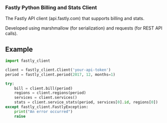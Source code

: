 ### Fastly Python Billing and Stats Client

The Fastly API client (api.fastly.com) that supports billing and stats. 

Developed using marshmallow (for serialization) and requests (for REST API calls).

## Example

```python
import fastly_client

client = fastly_client.Client('your-api-token')
period = fastly_client.period(2017, 12, months=1)

try:
    bill = client.bill(period)
    regions = client.regions(period)
    services = client.services()
    stats = client.service_stats(period, services[0].id, regions[0])
except fastly_client.FastlyException:
    print("An error occurred")
    raise
```